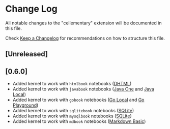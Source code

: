 # Change Log

All notable changes to the "cellementary" extension will be documented in this file.

Check [Keep a Changelog](http://keepachangelog.com/) for recommendations on how to structure this file.

## [Unreleased]

## [0.6.0]

- Added kernel to work with `htmlbook` notebooks ([DHTML](https://github.com/MonkeyBuisness/cellementary-extension/blob/master/docs/kernels/dhtml.md))
- Added kernel to work with `javabook` notebooks ([Java One](https://github.com/MonkeyBuisness/cellementary-extension/blob/master/docs/kernels/java-one.md) and [Java Local](https://github.com/MonkeyBuisness/cellementary-extension/blob/master/docs/kernels/java-local.md))
- Added kernel to work with `gobook` notebooks ([Go Local](https://github.com/MonkeyBuisness/cellementary-extension/blob/master/docs/kernels/go-local.md) and [Go Playground](https://github.com/MonkeyBuisness/cellementary-extension/blob/master/docs/kernels/go-playground.md))
- Added kernel to work with `sqlitebook` notebooks ([SQLite](https://github.com/MonkeyBuisness/cellementary-extension/blob/master/docs/kernels/sqlite.md))
- Added kernel to work with `mysqlbook` notebooks ([SQLite](https://github.com/MonkeyBuisness/cellementary-extension/blob/master/docs/kernels/mysql.md))
- Added kernel to work with `mdbook` notebooks ([Markdown Basic](https://github.com/MonkeyBuisness/cellementary-extension/blob/master/docs/kernels/md-basic.md))

